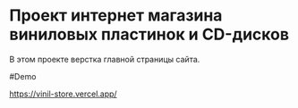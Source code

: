 # Проект интернет магазина виниловых пластинок и CD-дисков
В этом проекте верстка главной страницы сайта.

#Demo

https://vinil-store.vercel.app/

